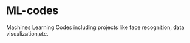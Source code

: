 # ML-codes
Machines Learning Codes including projects like face recognition, data visualization,etc.
